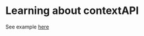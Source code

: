 # Learning about contextAPI

See example <a href="https://reactjs.org/docs/hooks-reference.html#usecontext">here</a>
